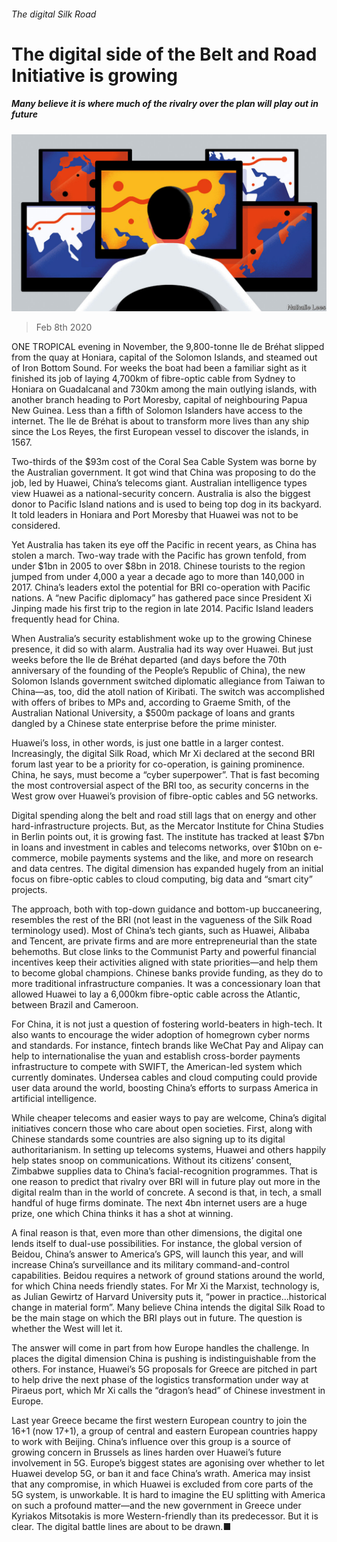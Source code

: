###### The digital Silk Road

# The digital side of the Belt and Road Initiative is growing 

##### Many believe it is where much of the rivalry over the plan will play out in future 

![image](images/20200208_SRD005.jpg) 

> Feb 8th 2020 

ONE TROPICAL evening in November, the 9,800-tonne Ile de Bréhat slipped from the quay at Honiara, capital of the Solomon Islands, and steamed out of Iron Bottom Sound. For weeks the boat had been a familiar sight as it finished its job of laying 4,700km of fibre-optic cable from Sydney to Honiara on Guadalcanal and 730km among the main outlying islands, with another branch heading to Port Moresby, capital of neighbouring Papua New Guinea. Less than a fifth of Solomon Islanders have access to the internet. The Ile de Bréhat is about to transform more lives than any ship since the Los Reyes, the first European vessel to discover the islands, in 1567.

Two-thirds of the $93m cost of the Coral Sea Cable System was borne by the Australian government. It got wind that China was proposing to do the job, led by Huawei, China’s telecoms giant. Australian intelligence types view Huawei as a national-security concern. Australia is also the biggest donor to Pacific Island nations and is used to being top dog in its backyard. It told leaders in Honiara and Port Moresby that Huawei was not to be considered.


Yet Australia has taken its eye off the Pacific in recent years, as China has stolen a march. Two-way trade with the Pacific has grown tenfold, from under $1bn in 2005 to over $8bn in 2018. Chinese tourists to the region jumped from under 4,000 a year a decade ago to more than 140,000 in 2017. China’s leaders extol the potential for BRI co-operation with Pacific nations. A “new Pacific diplomacy” has gathered pace since President Xi Jinping made his first trip to the region in late 2014. Pacific Island leaders frequently head for China.

When Australia’s security establishment woke up to the growing Chinese presence, it did so with alarm. Australia had its way over Huawei. But just weeks before the Ile de Bréhat departed (and days before the 70th anniversary of the founding of the People’s Republic of China), the new Solomon Islands government switched diplomatic allegiance from Taiwan to China—as, too, did the atoll nation of Kiribati. The switch was accomplished with offers of bribes to MPs and, according to Graeme Smith, of the Australian National University, a $500m package of loans and grants dangled by a Chinese state enterprise before the prime minister.

Huawei’s loss, in other words, is just one battle in a larger contest. Increasingly, the digital Silk Road, which Mr Xi declared at the second BRI forum last year to be a priority for co-operation, is gaining prominence. China, he says, must become a “cyber superpower”. That is fast becoming the most controversial aspect of the BRI too, as security concerns in the West grow over Huawei’s provision of fibre-optic cables and 5G networks.

Digital spending along the belt and road still lags that on energy and other hard-infrastructure projects. But, as the Mercator Institute for China Studies in Berlin points out, it is growing fast. The institute has tracked at least $7bn in loans and investment in cables and telecoms networks, over $10bn on e-commerce, mobile payments systems and the like, and more on research and data centres. The digital dimension has expanded hugely from an initial focus on fibre-optic cables to cloud computing, big data and “smart city” projects.

The approach, both with top-down guidance and bottom-up buccaneering, resembles the rest of the BRI (not least in the vagueness of the Silk Road terminology used). Most of China’s tech giants, such as Huawei, Alibaba and Tencent, are private firms and are more entrepreneurial than the state behemoths. But close links to the Communist Party and powerful financial incentives keep their activities aligned with state priorities—and help them to become global champions. Chinese banks provide funding, as they do to more traditional infrastructure companies. It was a concessionary loan that allowed Huawei to lay a 6,000km fibre-optic cable across the Atlantic, between Brazil and Cameroon.

For China, it is not just a question of fostering world-beaters in high-tech. It also wants to encourage the wider adoption of homegrown cyber norms and standards. For instance, fintech brands like WeChat Pay and Alipay can help to internationalise the yuan and establish cross-border payments infrastructure to compete with SWIFT, the American-led system which currently dominates. Undersea cables and cloud computing could provide user data around the world, boosting China’s efforts to surpass America in artificial intelligence.

While cheaper telecoms and easier ways to pay are welcome, China’s digital initiatives concern those who care about open societies. First, along with Chinese standards some countries are also signing up to its digital authoritarianism. In setting up telecoms systems, Huawei and others happily help states snoop on communications. Without its citizens’ consent, Zimbabwe supplies data to China’s facial-recognition programmes. That is one reason to predict that rivalry over BRI will in future play out more in the digital realm than in the world of concrete. A second is that, in tech, a small handful of huge firms dominate. The next 4bn internet users are a huge prize, one which China thinks it has a shot at winning.

A final reason is that, even more than other dimensions, the digital one lends itself to dual-use possibilities. For instance, the global version of Beidou, China’s answer to America’s GPS, will launch this year, and will increase China’s surveillance and its military command-and-control capabilities. Beidou requires a network of ground stations around the world, for which China needs friendly states. For Mr Xi the Marxist, technology is, as Julian Gewirtz of Harvard University puts it, “power in practice...historical change in material form”. Many believe China intends the digital Silk Road to be the main stage on which the BRI plays out in future. The question is whether the West will let it.

The answer will come in part from how Europe handles the challenge. In places the digital dimension China is pushing is indistinguishable from the others. For instance, Huawei’s 5G proposals for Greece are pitched in part to help drive the next phase of the logistics transformation under way at Piraeus port, which Mr Xi calls the “dragon’s head” of Chinese investment in Europe.

Last year Greece became the first western European country to join the 16+1 (now 17+1), a group of central and eastern European countries happy to work with Beijing. China’s influence over this group is a source of growing concern in Brussels as lines harden over Huawei’s future involvement in 5G. Europe’s biggest states are agonising over whether to let Huawei develop 5G, or ban it and face China’s wrath. America may insist that any compromise, in which Huawei is excluded from core parts of the 5G system, is unworkable. It is hard to imagine the EU splitting with America on such a profound matter—and the new government in Greece under Kyriakos Mitsotakis is more Western-friendly than its predecessor. But it is clear. The digital battle lines are about to be drawn.■

